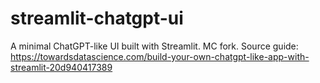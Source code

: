 # streamlit-chatgpt-ui
A minimal ChatGPT-like UI built with Streamlit. MC fork. Source guide: https://towardsdatascience.com/build-your-own-chatgpt-like-app-with-streamlit-20d940417389
